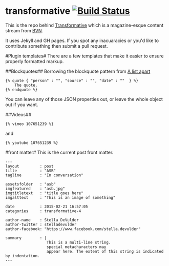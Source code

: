 # transformative [![Build Status](https://travis-ci.org/bvn-architecture/transformative.svg?branch=gh-pages)](https://travis-ci.org/bvn-architecture/transformative)

This is the repo behind [Transformative](http://bvn-architecture.github.io/transformative/) which is a magazine-esque content stream from [BVN](http:bvn.com.au).

It uses Jekyll and GH pages. If you spot any inacuaracies or you'd like to contribute something then submit a pull request.

#Plugin templates#
There are a few templates that make it easier to ensure properly formatted markup.

##Blockquotes##
Borrowing the blockquote pattern from [A list apart](http://alistapart.com/blog/post/more-thoughts-about-blockquotes-than-are-strictly-required)

```
{% quote { "person" : "", "source" : "", "date" : ""  } %}
	The quote.
{% endquote %}
```
You can leave any of those JSON properties out, or leave the whole object out if you want.

##Videos##

```
{% vimeo 107651239 %}
```
and

```
{% youtube 107651239 %}
```

#front matter#
This is the current post front matter.
```
---
layout         : post
title          : "ASB"
tagline        : "In conversation"

assetsfolder   : "asb"
imgfeatured    : "asb.jpg"
imgtitletext   : "title goes here"
imgalttext     : "This is an image of something"

date           : 2015-02-21 16:57:05
categories     : transformative-4

author-name    : Stella DeVulder
author-twitter : stelladevulder
author-facebook: "https://www.facebook.com/stella.devulder"

summary        : |
                  This is a multi-line string.
                  special metacharacters may
                  appear here. The extent of this string is indicated by indentation.
---
```